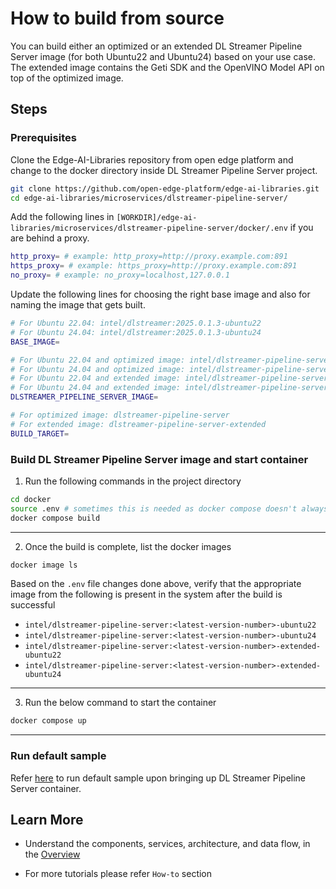 # How to build from source

You can build either an optimized or an extended DL Streamer Pipeline Server image (for both Ubuntu22 and Ubuntu24) based on your use case. The extended image contains the Geti SDK and the OpenVINO Model API on top of the optimized image.

## Steps

### Prerequisites

Clone the Edge-AI-Libraries repository from open edge platform and change to the docker directory inside DL Streamer Pipeline Server project.

  ```sh
  git clone https://github.com/open-edge-platform/edge-ai-libraries.git
  cd edge-ai-libraries/microservices/dlstreamer-pipeline-server/
  ```

Add the following lines in `[WORKDIR]/edge-ai-libraries/microservices/dlstreamer-pipeline-server/docker/.env` if you are behind a proxy.

  ``` sh
  http_proxy= # example: http_proxy=http://proxy.example.com:891
  https_proxy= # example: https_proxy=http://proxy.example.com:891
  no_proxy= # example: no_proxy=localhost,127.0.0.1
  ```

Update the following lines for choosing the right base image and also for naming the image that gets built.

  ``` sh
  # For Ubuntu 22.04: intel/dlstreamer:2025.0.1.3-ubuntu22
  # For Ubuntu 24.04: intel/dlstreamer:2025.0.1.3-ubuntu24
  BASE_IMAGE=

  # For Ubuntu 22.04 and optimized image: intel/dlstreamer-pipeline-server:3.1.0-ubuntu22
  # For Ubuntu 24.04 and optimized image: intel/dlstreamer-pipeline-server:3.1.0-ubuntu24
  # For Ubuntu 22.04 and extended image: intel/dlstreamer-pipeline-server:3.1.0-extended-ubuntu22
  # For Ubuntu 24.04 and extended image: intel/dlstreamer-pipeline-server:3.1.0-extended-ubuntu24
  DLSTREAMER_PIPELINE_SERVER_IMAGE=

  # For optimized image: dlstreamer-pipeline-server
  # For extended image: dlstreamer-pipeline-server-extended
  BUILD_TARGET=
  ```

### Build DL Streamer Pipeline Server image and start container

1. Run the following commands in the project directory

```sh
cd docker
source .env # sometimes this is needed as docker compose doesn't always pick up the necessary env variables
docker compose build
```
---

2. Once the build is complete, list the docker images
```sh
docker image ls
```
Based on the `.env` file changes done above, verify that the appropriate image from the following is present in the system after the build is successful
- `intel/dlstreamer-pipeline-server:<latest-version-number>-ubuntu22`
- `intel/dlstreamer-pipeline-server:<latest-version-number>-ubuntu24`
- `intel/dlstreamer-pipeline-server:<latest-version-number>-extended-ubuntu22`
- `intel/dlstreamer-pipeline-server:<latest-version-number>-extended-ubuntu24`

---

3. Run the below command to start the container 
```sh
docker compose up
```
---
### Run default sample
Refer [here](./get-started.md#run-default-sample) to run default sample upon bringing up DL Streamer Pipeline Server container.

## Learn More

-   Understand the components, services, architecture, and data flow, in the [Overview](./Overview.md)
<!-- -   For more details on advanced configuration, usage of features refer to [Detailed Usage](./advanced-guide/Overview.md).  -->
-   For more tutorials please refer `How-to` section